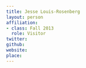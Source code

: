 ```yaml
---
title: Jesse Louis-Rosenberg
layout: person
affiliation:
- class: Fall 2013
  role: Visitor
twitter:
github:
website:
place:
---
```

